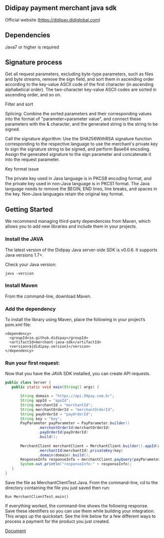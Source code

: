 ## Didipay payment merchant java sdk

Official website (https://didipay.didiglobal.com)

## Dependencies
Java7 or higher is required


## Signature process

Get all request parameters, excluding byte-type parameters, such as files and byte streams, remove the sign field, and sort them in ascending order according to the key-value ASCII code of the first character (in ascending alphabetical order). The two-character key-value ASCII codes are sorted in ascending order, and so on.

Filter and sort

Splicing: Combine the sorted parameters and their corresponding values ​​into the format of "parameter=parameter value", and connect these parameters with the & character, and the generated string is the string to be signed.

Call the signature algorithm: Use the SHA256WithRSA signature function corresponding to the respective language to use the merchant's private key to sign the signature string to be signed, and perform Base64 encoding.
Assign the generated signature to the sign parameter and concatenate it into the request parameter.

Key format issue

The private key used in Java language is in PKCS8 encoding format, and the private key used in non-Java language is in PKCS1 format.
The Java language needs to remove the BEGIN, END lines, line breaks, and spaces in the key. Non-Java languages ​​retain the original key format.

## Getting Started
We recommend managing third-party dependencies from Maven, which allows you to add new libraries and include them in your projects.

### Install the JAVA
The latest version of the Didipay Java server-side SDK is v0.0.6. It supports Java versions 1.7+.

Check your Java version:
```shell
java -version
```

### Install Maven

From the command-line, download Maven.

### Add the dependency
To install the library using Maven, place the following in your project’s pom.xml file:
```shell
<dependency>
  <groupId>io.github.didipay</groupId>
  <artifactId>merchant-java-sdk</artifactId>
  <version>${didipay.version}</version>
</dependency>
```

### Run your first request:
Now that you have the JAVA SDK installed, you can create API requests.
 ```java
public class Server {
    public static void main(String[] args) {

        String domain = "https://api.99pay.com.br";
        String appId = "appId";
        String merchantId = "merchantId";
        String merchantOrderId = "merchantOrderId";
        String payOrderId = "payOrderId";
        String key = "key";
        PayParameter payParameter = PayParameter.builder()
                .merchantOrderId(merchantOrderId)
                .payOrderId(payOrderId)
                .build();
        
        MerchantClient merchantClient = MerchantClient.builder().appId(appId)
                .merchantId(merchantId).privateKey(key)
                .domain(domain).build();
        ResponseInfo responseInfo = merchantClient.payQuery(payParameter);
        System.out.println("responseInfo:" + responseInfo);
    }
}
 ```
Save the file as MerchantClientTest.Java. From the command-line, cd to the directory containing the file you just saved then run:
 ```shell
Run MerchantClientTest.main()
 ```
If everything worked, the command-line shows the following response. Save these identifiers so you can use them while building your integration.
This wraps up the quickstart. See the link below for a few different ways to process a payment for the product you just created.

[Document](https://didipay.didiglobal.com/developer/docs/en/)